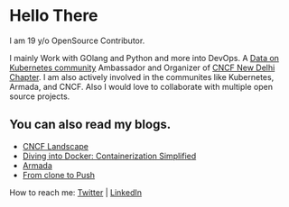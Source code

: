 # Hello There 
I am 19 y/o OpenSource Contributor.

I mainly Work with GOlang and Python and more into DevOps.
A [Data on Kubernetes community](https://dok.community/) Ambassador and Organizer of [CNCF New Delhi Chapter](https://community.cncf.io/new-delhi/).
I am also actively involved in the communites like Kubernetes, Armada, and CNCF.
Also I would love to collaborate with multiple open source projects.

## You can also read my blogs.
* [CNCF Landscape](https://satyampsoni.hashnode.dev/cncf-landscape)
* [Diving into Docker: Containerization Simplified](https://satyampsoni.hashnode.dev/diving-into-docker-containerization-simplified)
* [Armada](https://satyampsoni.hashnode.dev/armada)
* [From clone to Push](https://satyampsoni.hashnode.dev/from-clone-to-push)



How to reach me: [Twitter](https://twitter.com/satyampsoni) | [LinkedIn](https://www.linkedin.com/in/satyampsoni/)
